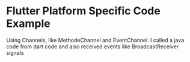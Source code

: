 # Flutter Platform Specific Code Example

Using Channels, like MethodeChannel and EventChannel.
I called a java code from dart code and also received events like BroadcastReceiver signals